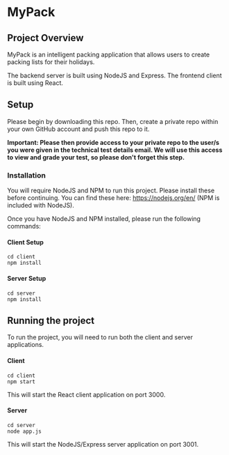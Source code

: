 # MyPack 

## Project Overview

MyPack is an intelligent packing application that allows users to create packing lists for their holidays.

The backend server is built using NodeJS and Express. The frontend client is built using React.

## Setup

Please begin by downloading this repo. Then, create a private repo within your own GitHub account and push this repo to it.

**Important: Please then provide access to your private repo to the user/s you were given in the technical test details email. We will use this access to view and grade your test, so please don't forget this step.**

### Installation

You will require NodeJS and NPM to run this project. Please install these before continuing.
You can find these here: https://nodejs.org/en/ (NPM is included with NodeJS).

Once you have NodeJS and NPM installed, please run the following commands:

#### Client Setup

```
cd client
npm install
```

#### Server Setup

```
cd server
npm install
```

## Running the project

To run the project, you will need to run both the client and server applications.

#### Client

```
cd client
npm start
```

This will start the React client application on port 3000.

#### Server

```
cd server
node app.js
```

This will start the NodeJS/Express server application on port 3001.



